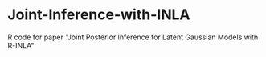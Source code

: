 # Joint-Inference-with-INLA
R code for paper "Joint Posterior Inference for Latent Gaussian Models with R-INLA"
